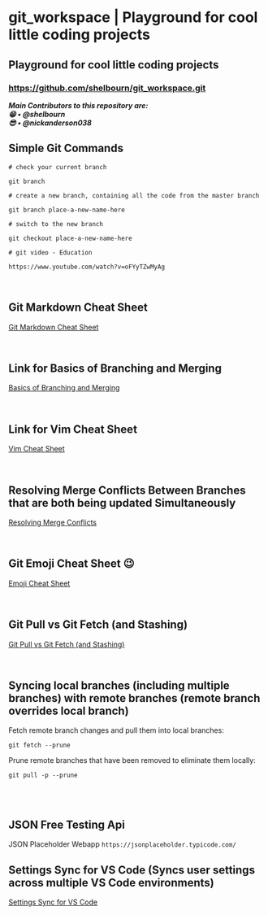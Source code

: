 # git_workspace | Playground for cool little coding projects

## Playground for cool little coding projects

### https://github.com/shelbourn/git_workspace.git

**_Main Contributors to this repository are:_**
<br>
**_:grin: • @shelbourn_**
<br>
**_:sunglasses: • @nickanderson038_**
<br>

## Simple Git Commands

```
# check your current branch

git branch

# create a new branch, containing all the code from the master branch

git branch place-a-new-name-here

# switch to the new branch

git checkout place-a-new-name-here

# git video - Education

https://www.youtube.com/watch?v=oFYyTZwMyAg
```

<br>

## Git Markdown Cheat Sheet

[Git Markdown Cheat Sheet](https://github.com/adam-p/markdown-here/wiki/Markdown-Cheatsheet)

<br>

## Link for Basics of Branching and Merging

[Basics of Branching and Merging](https://git-scm.com/book/en/v2/Git-Branching-Basic-Branching-and-Merging)

<br>

## Link for Vim Cheat Sheet

[Vim Cheat Sheet](https://vim.rtorr.com/)

<br>

## Resolving Merge Conflicts Between Branches that are both being updated Simultaneously

[Resolving Merge Conflicts](https://help.github.com/articles/resolving-a-merge-conflict-using-the-command-line/)

<br>

## Git Emoji Cheat Sheet :wink:

[Emoji Cheat Sheet](https://gist.github.com/roachhd/1f029bd4b50b8a524f3c)

<br>

## Git Pull vs Git Fetch (and Stashing)

[Git Pull vs Git Fetch (and Stashing)](https://codeahoy.com/2016/04)

<br>

## Syncing local branches (including multiple branches) with remote branches (remote branch overrides local branch)

Fetch remote branch changes and pull them into local branches:

```
git fetch --prune
```

Prune remote branches that have been removed to eliminate them locally:

```
git pull -p --prune
```

<br>

<br>

## JSON Free Testing Api

JSON Placeholder Webapp `https://jsonplaceholder.typicode.com/`

## Settings Sync for VS Code (Syncs user settings across multiple VS Code environments)

[Settings Sync for VS Code](https://marketplace.visualstudio.com/items?itemName=Shan.code-settings-sync)

